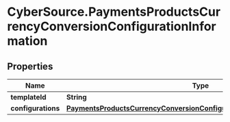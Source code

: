 # CyberSource.PaymentsProductsCurrencyConversionConfigurationInformation

## Properties
Name | Type | Description | Notes
------------ | ------------- | ------------- | -------------
**templateId** | **String** |  | [optional] 
**configurations** | [**PaymentsProductsCurrencyConversionConfigurationInformationConfigurations**](PaymentsProductsCurrencyConversionConfigurationInformationConfigurations.md) |  | [optional] 


